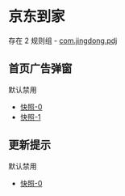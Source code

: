 # 京东到家

存在 2 规则组 - [com.jingdong.pdj](/src/apps/com.jingdong.pdj.ts)

## 首页广告弹窗

默认禁用

- [快照-0](https://i.gkd.li/i/13217796)
- [快照-1](https://i.gkd.li/i/13223282)

## 更新提示

默认禁用

- [快照-0](https://i.gkd.li/i/13217634)
